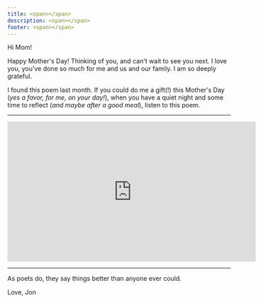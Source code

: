 ```yaml
---
title: <span></span>
description: <span></span>
footer: <span></span>
---
```


<style type="text/css">

header, footer { display: none }
section {
    font-size: larger; 
    margin: auto; 
    float: none;
}
</style>

Hi Mom!

Happy Mother's Day! Thinking of you, and can't wait to see you next. I love you, you've done so much for me and us and our family. I am so deeply grateful.

I found this poem last month. If you could do me a gift(!) this Mother's Day (*yes a favor, for me, on your day!*), when you have a quiet night and some time to reflect (*and maybe after a good meal*), listen to this poem.

--- 

<iframe width="560" height="315" src="https://www.youtube.com/embed/khQ9e0QpEM8?start=20" frameborder="0" allow="accelerometer; autoplay; encrypted-media; gyroscope; picture-in-picture" allowfullscreen></iframe>

---

As poets do, they say things better than anyone ever could.

Love,
Jon


